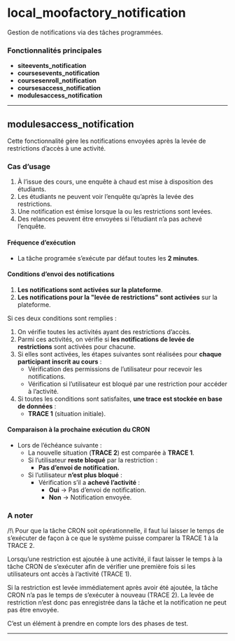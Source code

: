 # **local_moofactory_notification**  
Gestion de notifications via des tâches programmées.

### **Fonctionnalités principales**  
- **siteevents_notification**  
- **coursesevents_notification**  
- **coursesenroll_notification**  
- **coursesaccess_notification**  
- **modulesaccess_notification**  

---

## **modulesaccess_notification**  
Cette fonctionnalité gère les notifications envoyées après la levée de restrictions d’accès à une activité.

### **Cas d’usage**  
1. À l’issue des cours, une enquête à chaud est mise à disposition des étudiants.  
2. Les étudiants ne peuvent voir l’enquête qu’après la levée des restrictions.  
3. Une notification est émise lorsque la ou les restrictions sont levées.  
4. Des relances peuvent être envoyées si l’étudiant n’a pas achevé l’enquête.

#### **Fréquence d’exécution**  
- La tâche programée s’exécute par défaut toutes les **2 minutes**.

#### **Conditions d’envoi des notifications**  
1. **Les notifications sont activées sur la plateforme**.  
2. **Les notifications pour la "levée de restrictions" sont activées** sur la plateforme.

Si ces deux conditions sont remplies :  
  1. On vérifie toutes les activités ayant des restrictions d’accès.  
  2. Parmi ces activités, on vérifie si **les notifications de levée de restrictions** sont activées pour chacune.  
  3. Si elles sont activées, les étapes suivantes sont réalisées pour **chaque participant inscrit au cours** :  
     - Vérification des permissions de l’utilisateur pour recevoir les notifications.  
     - Vérification si l’utilisateur est bloqué par une restriction pour accéder à l’activité.  
  4. Si toutes les conditions sont satisfaites, **une trace est stockée en base de données** :  
     - **TRACE 1** (situation initiale).  

#### **Comparaison à la prochaine exécution du CRON**  
- Lors de l’échéance suivante :  
  - La nouvelle situation (**TRACE 2**) est comparée à **TRACE 1**.  
  - Si l’utilisateur **reste bloqué** par la restriction :  
    - **Pas d’envoi de notification.**  
  - Si l’utilisateur **n’est plus bloqué** :  
    - Vérification s’il a **achevé l’activité** :  
      - **Oui** → Pas d’envoi de notification.  
      - **Non** → Notification envoyée.  

### **A noter**  

/!\ Pour que la tâche CRON soit opérationnelle, il faut lui laisser le temps de s’exécuter de façon à ce que le système puisse comparer la TRACE 1 à la TRACE 2. 
 
Lorsqu’une restriction est ajoutée à une activité, il faut laisser le temps à la tâche CRON de s’exécuter afin de vérifier une première fois si les utilisateurs ont accès à l’activité (TRACE 1). 

Si la restriction est levée immédiatement après avoir été ajoutée, la tâche CRON n’a pas le temps de s’exécuter à nouveau (TRACE 2). La levée de restriction n’est donc pas enregistrée dans la tâche et la notification ne peut pas être envoyée. 

C’est un élément à prendre en compte lors des phases de test. 

---
